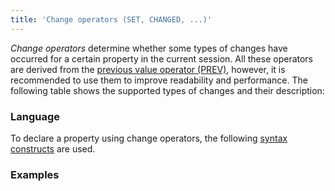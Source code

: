 ```yaml
---
title: 'Change operators (SET, CHANGED, ...)'
---
```


*Change operators* determine whether some types of changes have occurred for a certain property in the current session. All these operators are derived from the [previous value operator (PREV)](Previous_value_PREV_.md), however, it is recommended to use them to improve readability and performance. The following table shows the supported types of changes and their description:



### Language

To declare a property using change operators, the following [syntax constructs](Change_operators.md) are used. 

### Examples

